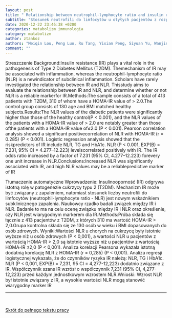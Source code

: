 ```yaml
---
layout: post
title: " Relationship between neutrophil-lymphocyte ratio and insulin resistance in newly diagnosed type 2 diabetes mellitus patients"
subtitle: "Stosunek neutrofili do limfocytów u otyłych pacjentów z rozpoznana cukrzycą"
date: 2020-12-22 23:46:38 +0200
categories: matabolizm immunologia
category: matabolizm
author: ztankoz
authors: "Meiqin Lou, Peng Luo, Ru Tang, Yixian Peng, Siyuan Yu, Wanjing Huang and Lei He"
comment: ""
---
```


Streszczenie
Background:Insulin resistance (IR) plays a vital role in the pathogenesis of Type 2 Diabetes Mellitus (T2DM). Themechanism of IR may be associated with inflammation, whereas the neutrophil-lymphocyte ratio (NLR) is a newindicator of subclinical inflammation. Scholars have rarely investigated the relationship between IR and NLR. Thisstudy aims to evaluate the relationship between IR and NLR, and determine whether or not NLR is a reliable markerfor IR.Methods:The sample consists of a total of 413 patients with T2DM, 310 of whom have a HOMA-IR value of > 2.0.The control group consists of 130 age and BMI matched healthy subjects.Results:The NLR values of the diabetic patients were significantly higher than those of the healthy control(P < 0.001), and the NLR values of the patients with a HOMA-IR value of > 2.0 are notably greater than those ofthe patients with a HOMA-IR value of≤2.0 (P < 0.001). Pearson correlation analysis showed a significant positivecorrelation of NLR with HOMA-IR (r = 0.285) (P < 0.001). Logistic regression analysis showed that the riskpredictors of IR include NLR, TG and HbA1c. NLR (P < 0.001, EXP(B) = 7.231, 95% CI = 4.277–12.223) levelscorrelated positively with IR. The IR odds ratio increased by a factor of 7.231 (95% CI, 4.277–12.223) forevery one unit increase in NLR.Conclusions:Increased NLR was significantly associated with IR, and high NLR values may be a reliablepredictive marker of IR

Tłumaczenie automatyczne
Wprowadzenie: Insulinooporność (IR) odgrywa istotną rolę w patogenezie cukrzycy typu 2 (T2DM). Mechanizm IR może być związany z zapaleniem, natomiast stosunek liczby neutrofili do limfocytów (neutrophil-lymphocyte ratio - NLR) jest nowym wskaźnikiem subklinicznego zapalenia. Naukowcy rzadko badali związek między IR i NLR. Badanie to ma na celu ocenę związku między IR i NLR oraz określenie, czy NLR jest wiarygodnym markerem dla IR.Methods:Próba składa się łącznie z 413 pacjentów z T2DM, z których 310 ma wartość HOMA-IR > 2,0.Grupa kontrolna składa się ze 130 osób w wieku i BMI dopasowanych do osób zdrowych. Wyniki:Wartości NLR u chorych na cukrzycę były istotnie wyższe niż u osób zdrowych (P < 0,001), a wartości NLR u pacjentów z wartością HOMA-IR > 2,0 są istotnie wyższe niż u pacjentów z wartością HOMA-IR ≤2,0 (P < 0,001). Analiza korelacji Pearsona wykazała istotną dodatnią korelację NLR z HOMA-IR (r = 0,285) (P < 0,001). Analiza regresji logistycznej wykazała, że do czynników ryzyka IR należą: NLR, TG i HbA1c. NLR (P < 0,001, EXP(B) = 7,231, 95 CI = 4,277-12,223) dodatnio związane z IR. Współczynnik szans IR wzrósł o współczynnik 7,231 (95% CI, 4,277-12,223) przed każdym jednostkowym wzrostem NLR.Wnioski: Wzrost NLR był istotnie związany z IR, a wysokie wartości NLR mogą stanowić wiarygodny marker IR

<hr>
<br>

[Skrót do pełnego tekstu pracy](https://bmcendocrdisord.biomedcentral.com/track/pdf/10.1186/s12902-015-0002-9.pdf)

